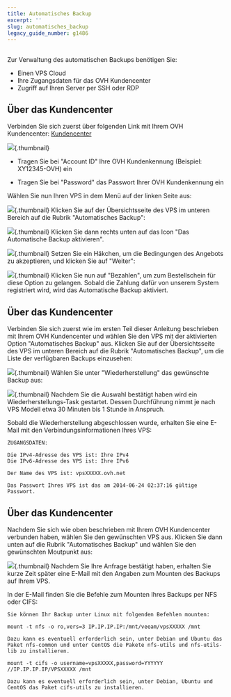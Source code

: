```yaml
---
title: Automatisches Backup
excerpt: ''
slug: automatisches_backup
legacy_guide_number: g1486
---
```



## 
Zur Verwaltung des automatischen Backups benötigen Sie:


- Einen VPS Cloud
- Ihre Zugangsdaten für das OVH Kundencenter
- Zugriff auf Ihren Server per SSH oder RDP




## Über das Kundencenter
Verbinden Sie sich zuerst über folgenden Link mit Ihrem OVH Kundencenter: [Kundencenter](https://www.ovh.com/manager/web/)

![](images/img_2080.jpg){.thumbnail}

- Tragen Sie bei "Account ID" Ihre OVH Kundenkennung (Beispiel: XY12345-OVH) ein

- Tragen Sie bei "Password" das Passwort Ihrer OVH Kundenkennung ein


Wählen Sie nun Ihren VPS in dem Menü auf der linken Seite aus:

![](images/img_2023.jpg){.thumbnail}
Klicken Sie auf der Übersichtsseite des VPS im unteren Bereich auf die Rubrik "Automatisches Backup":

![](images/img_2026.jpg){.thumbnail}
Klicken Sie dann rechts unten auf das Icon "Das Automatische Backup aktivieren".

![](images/img_2027.jpg){.thumbnail}
Setzen Sie ein Häkchen, um die Bedingungen des Angebots zu akzeptieren, und klicken Sie auf "Weiter":

![](images/img_2028.jpg){.thumbnail}
Klicken Sie nun auf "Bezahlen", um zum Bestellschein für diese Option zu gelangen. Sobald die Zahlung dafür von unserem System registriert wird, wird das Automatische Backup aktiviert.


## Über das Kundencenter
Verbinden Sie sich zuerst wie im ersten Teil dieser Anleitung beschrieben mit Ihrem OVH Kundencenter und wählen Sie den VPS mit der aktivierten Option "Automatisches Backup" aus.
Klicken Sie auf der Übersichtsseite des VPS im unteren Bereich auf die Rubrik "Automatisches Backup", um die Liste der verfügbaren Backups einzusehen:

![](images/img_2021.jpg){.thumbnail}
Wählen Sie unter "Wiederherstellung" das gewünschte Backup aus:

![](images/img_2025.jpg){.thumbnail}
Nachdem Sie die Auswahl bestätigt haben wird ein Wiederherstellungs-Task gestartet. Dessen Durchführung nimmt je nach VPS Modell etwa 30 Minuten bis 1 Stunde in Anspruch.

Sobald die Wiederherstellung abgeschlossen wurde, erhalten Sie eine E-Mail mit den Verbindungsinformationen Ihres VPS:


```
ZUGANGSDATEN:

Die IPv4-Adresse des VPS ist: Ihre IPv4
Die IPv6-Adresse des VPS ist: Ihre IPv6

Der Name des VPS ist: vpsXXXXX.ovh.net

Das Passwort Ihres VPS ist das am 2014-06-24 02:37:16 gültige Passwort.
```




## Über das Kundencenter
Nachdem Sie sich wie oben beschrieben mit Ihrem OVH Kundencenter verbunden haben, wählen Sie den gewünschten VPS aus. Klicken Sie dann unten auf die Rubrik "Automatisches Backup" und wählen Sie den gewünschten Moutpunkt aus:

![](images/img_2022.jpg){.thumbnail}
Nachdem Sie Ihre Anfrage bestätigt haben, erhalten Sie kurze Zeit später eine E-Mail mit den Angaben zum Mounten des Backups auf Ihrem VPS.

In der E-Mail finden Sie die Befehle zum Mounten Ihres Backups per NFS oder CIFS:


```
Sie können Ihr Backup unter Linux mit folgenden Befehlen mounten:

mount -t nfs -o ro,vers=3 IP.IP.IP.IP:/mnt/veeam/vpsXXXXX /mnt

Dazu kann es eventuell erforderlich sein, unter Debian und Ubuntu das Paket nfs-common und unter CentOS die Pakete nfs-utils und nfs-utils-lib zu installieren.

mount -t cifs -o username=vpsXXXXX,password=YYYYYY //IP.IP.IP.IP/VPSXXXXX /mnt

Dazu kann es eventuell erforderlich sein, unter Debian, Ubuntu und CentOS das Paket cifs-utils zu installieren.
```




